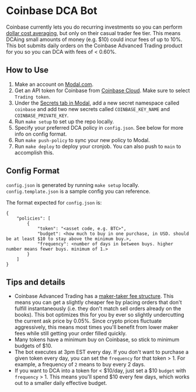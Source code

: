 # Coinbase DCA Bot

Coinbase currently lets you do recurring investments so you can perform [dollar cost averaging](https://www.investopedia.com/terms/d/dollarcostaveraging.asp), 
but only on their casual trader fee tier. This means DCAing small amounts of money (e.g. $10) could incur fees of up to 10%.
This bot submits daily orders on the Coinbase Advanced Trading product for you so you can DCA with fees of < 0.60%.

## How to Use

1. Make an account on [Modal.com](https://modal.com/).
2. Get an API token for Coinbase from [Coinbase Cloud](https://cloud.coinbase.com/access/api). Make sure to select `Trading token`.
3. Under the [Secrets tab in Modal](https://modal.com/slimshreydy/secrets), add a new secret namespace called `coinbase` and add two new secrets called `COINBASE_KEY_NAME` and `COINBASE_PRIVATE_KEY`.
4. Run `make setup` to set up the repo locally.
5. Specify your preferred DCA policy in `config.json`. See below for more info on config format.
6. Run `make push-policy` to sync your new policy to Modal.
7. Run `make deploy` to deploy your cronjob. You can also push to `main` to accomplish this.

## Config Format

`config.json` is generated by running `make setup` locally. `config.template.json` is a sample config you can reference.

The format expected for `config.json` is:

```
{
    "policies": [
        {
            "token": "<asset code, e.g. BTC>",
            "budget": <how much to buy in one purchase, in USD. should be at least $10 to stay above the minimum buy.>,
            "frequency": <number of days in between buys. higher number means fewer buys. minimum of 1.>
        }
    ]
}
```

## Tips and details

- Coinbase Advanced Trading has a [maker-taker fee structure](https://help.coinbase.com/en/coinbase/trading-and-funding/advanced-trade/advanced-trade-fees). This means you can get a slightly cheaper fee by placing orders that don't fulfill instantaneously (i.e. they don't match sell orders already on the books). This bot optimizes this for you by ever so slightly undercutting the current ask price by 0.05%. Since crypto prices fluctuate aggressively, this means most times you'll benefit from lower maker fees while still getting your order filled quickly.
- Many tokens have a minimum buy on Coinbase, so stick to minimum budgets of $10.
- The bot executes at 3pm EST every day. If you don't want to purchase a given token every day, you can set the `frequency` for that token > 1. For example, a frequency of `2` means to buy every 2 days.
- If you want to DCA into a token for < $10/day, just set a $10 `budget` with `frequency` > 1. This means you'll spend $10 every few days, which works out to a smaller daily effective budget.
